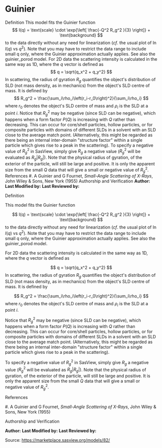 # Guinier

Definition This model fits the Guinier function $$  I(q) = \text{scale} \cdot \exp{\left[ \frac{-Q^2 R_g^2 }{3} \right]} + \text{background} $$ to the data directly without any need for linearization (*cf*. the usual plot of $\ln I(q)$ vs $q^2$). Note that you may have to restrict the data range to include small q only, where the Guinier approximation actually applies. See also the guinier_porod model. For 2D data the scattering intensity is calculated in the same way as 1D, where the $q$ vector is defined as $$ q = \sqrt{q_x^2 + q_y^2} $$ In scattering, the radius of gyration $R_g$ quantifies the object's distribution of SLD (not mass density, as in mechanics) from the object's SLD centre of mass. It is defined by $$ R_g^2 = \frac{\sum_i\rho_i\left(r_i-r_0\right)^2}{\sum_i\rho_i} $$ where $r_0$ denotes the object's SLD centre of mass and $\rho_i$ is the SLD at a point $i$. Notice that $R_g^2$ may be negative (since SLD can be negative), which happens when a form factor $P(Q)$ is increasing with $Q$ rather than decreasing. This can occur for core/shell particles, hollow particles, or for composite particles with domains of different SLDs in a solvent with an SLD close to the average match point. (Alternatively, this might be regarded as there being an internal inter-domain "structure factor" within a single particle which gives rise to a peak in the scattering). To specify a negative value of $R_g^2$ in SasView, simply give $R_g$ a negative value ($R_g^2$ will be evaluated as $R_g |R_g|$). Note that the physical radius of gyration, of the exterior of the particle, will still be large and positive. It is only the apparent size from the small $Q$ data that will give a small or negative value of $R_g^2$. References #. A Guinier and G Fournet, *Small-Angle Scattering of X-Rays*,    John Wiley & Sons, New York (1955) Authorship and Verification **Author:** **Last Modified by:** **Last Reviewed by:**

Definition

This model fits the Guinier function

$$  I(q) = \text{scale} \cdot \exp{\left[ \frac{-Q^2 R_g^2 }{3} \right]} + \text{background} $$ to the data directly without any need for linearization (*cf*. the usual plot of $\ln I(q)$ vs $q^2$). Note that you may have to restrict the data range to include small q only, where the Guinier approximation actually applies. See also the guinier_porod model.

For 2D data the scattering intensity is calculated in the same way as 1D, where the $q$ vector is defined as

$$ q = \sqrt{q_x^2 + q_y^2} $$ In scattering, the radius of gyration $R_g$ quantifies the object's distribution of SLD (not mass density, as in mechanics) from the object's SLD centre of mass. It is defined by

$$ R_g^2 = \frac{\sum_i\rho_i\left(r_i-r_0\right)^2}{\sum_i\rho_i} $$ where $r_0$ denotes the object's SLD centre of mass and $\rho_i$ is the SLD at a point $i$.

Notice that $R_g^2$ may be negative (since SLD can be negative), which happens when a form factor $P(Q)$ is increasing with $Q$ rather than decreasing. This can occur for core/shell particles, hollow particles, or for composite particles with domains of different SLDs in a solvent with an SLD close to the average match point. (Alternatively, this might be regarded as there being an internal inter-domain "structure factor" within a single particle which gives rise to a peak in the scattering).

To specify a negative value of $R_g^2$ in SasView, simply give $R_g$ a negative value ($R_g^2$ will be evaluated as $R_g |R_g|$). Note that the physical radius of gyration, of the exterior of the particle, will still be large and positive. It is only the apparent size from the small $Q$ data that will give a small or negative value of $R_g^2$.

References

#. A Guinier and G Fournet, *Small-Angle Scattering of X-Rays*,    John Wiley & Sons, New York (1955)

Authorship and Verification

**Author:** **Last Modified by:** **Last Reviewed by:**

Source: https://marketplace.sasview.org/models/82/
